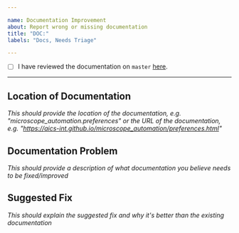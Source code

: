 ```yaml
---

name: Documentation Improvement
about: Report wrong or missing documentation
title: "DOC:"
labels: "Docs, Needs Triage"

---
```


- [ ] I have reviewed the documentation on `master` [here](https://aics-int.github.io/microscope_automation/).

---

## Location of Documentation
*This should provide the location of the documentation, e.g. "microscope_automation.preferences" or the URL of the documentation, e.g. "https://aics-int.github.io/microscope_automation/preferences.html"*

## Documentation Problem
*This should provide a description of what documentation you believe needs to be fixed/improved*

## Suggested Fix
*This should explain the suggested fix and why it's better than the existing documentation*
